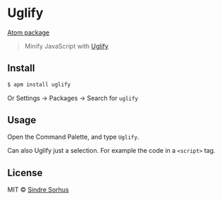 # Uglify

[Atom package](https://atom.io/packages/uglify)

> Minify JavaScript with [Uglify](https://github.com/mishoo/UglifyJS2)


## Install

```sh
$ apm install uglify
```

Or Settings → Packages → Search for `uglify`


## Usage

Open the Command Palette, and type `Uglify`.

Can also Uglify just a selection. For example the code in a `<script>` tag.


## License

MIT © [Sindre Sorhus](http://sindresorhus.com)
